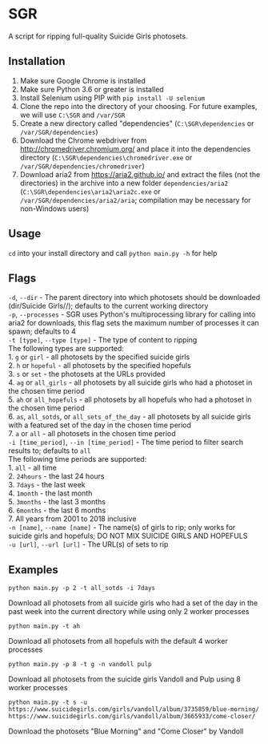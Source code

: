 # SGR
A script for ripping full-quality Suicide Girls photosets.

## Installation
1) Make sure Google Chrome is installed
2) Make sure Python 3.6 or greater is installed
3) Install Selenium using PIP with `pip install -U selenium`
4) Clone the repo into the directory of your choosing. For future examples, we will use `C:\SGR` and `/var/SGR`
5) Create a new directory called "dependencies" (`C:\SGR\dependencies` or `/var/SGR/dependencies`)
6) Download the Chrome webdriver from http://chromedriver.chromium.org/ and place it into the dependencies directory (`C:\SGR\dependencies\chromedriver.exe` or `/var/SGR/dependencies/chromedriver`)
7) Download aria2 from https://aria2.github.io/ and extract the files (not the directories) in the archive into a new folder `dependencies/aria2` (`C:\SGR\dependencies\aria2\aria2c.exe` or `/var/SGR/dependencies/aria2/aria`; compilation may be necessary for non-Windows users)

## Usage
`cd` into your install directory and call `python main.py -h` for help

## Flags
`-d`, `--dir` - The parent directory into which photosets should be downloaded (dir/Suicide Girls/<girl>/<set>); defaults to the current working directory  
`-p`, `--processes` - SGR uses Python's multiprocessing library for calling into aria2 for downloads, this flag sets the maximum number of processes it can spawn; defaults to 4  
`-t [type]`, `--type [type]` - The type of content to ripping  
    The following types are supported:  
	1. `g` or `girl` - all photosets by the specified suicide girls  
	2. `h` or `hopeful` - all photosets by the specified hopefuls  
	3. `s` or `set` - the photosets at the URLs provided  
	4. `ag` or `all_girls` - all photosets by all suicide girls who had a photoset in the chosen time period  
	5. `ah` or `all_hopefuls` - all photosets by all hopefuls who had a photoset in the chosen time period  
	6. `as`, `all_sotds`, or `all_sets_of_the_day` - all photosets by all suicide girls with a featured set of the day in the chosen time period  
	7. `a` or `all` - all photosets in the chosen time period  
`-i [time_period]`, `--in [time_period]` - The time period to filter search results to; defaults to `all`  
    The following time periods are supported:  
	1. `all` - all time  
	2. `24hours` - the last 24 hours  
	3. `7days` - the last week  
	4. `1month` - the last month  
	5. `3months` - the last 3 months  
	6. `6months` - the last 6 months  
	7. All years from 2001 to 2018 inclusive  
`-n [name]`, `--name [name]` - The name(s) of girls to rip; only works for suicide girls and hopefuls; DO NOT MIX SUICIDE GIRLS AND HOPEFULS  
`-u [url]`, `--url [url]` - The URL(s) of sets to rip  

## Examples
```
python main.py -p 2 -t all_sotds -i 7days
```
Download all photosets from all suicide girls who had a set of the day in the past week into the current directory while using only 2 worker processes

```
python main.py -t ah
```
Download all photosets from all hopefuls with the default 4 worker processes

```
python main.py -p 8 -t g -n vandoll pulp
```
Download all photosets from the suicide girls Vandoll and Pulp using 8 worker processes

```
python main.py -t s -u https://www.suicidegirls.com/girls/vandoll/album/3735859/blue-morning/ https://www.suicidegirls.com/girls/vandoll/album/3665933/come-closer/
```
Download the photosets "Blue Morning" and "Come Closer" by Vandoll